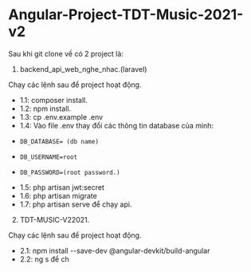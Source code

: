 # Angular-Project-TDT-Music-2021-v2
Sau khi git clone về có 2 project là:
1. backend_api_web_nghe_nhac.(laravel)

 Chạy các lệnh sau để project hoạt động.
 
- 1.1: composer install.
- 1.2: npm install.
- 1.3: cp .env.example .env
- 1.4: Vào file .env thay đổi các thông tin database của mình:
 -     DB_DATABASE= (db name)
 -     DB_USERNAME=root
 -     DB_PASSWORD=(root password.)
- 1.5: php artisan jwt:secret
- 1.6: php artisan migrate 
- 1.7: php artisan serve để chạy api.
 
2. TDT-MUSIC-V22021.

  Chạy các lệnh sau để project hoạt động.
  
 - 2.1: npm install --save-dev @angular-devkit/build-angular
 - 2.2: ng s  để ch
